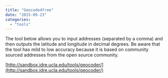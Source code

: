 ```yaml
---
title: "Geocode4free"
date: "2015-09-23"
categories: 
  - "tools"
---
```


The tool below allows you to input addresses (separated by a comma) and then outputs the latitude and longitude in decimal degrees. Be aware that the tool has mild to low accuracy because it is based on community sourced addresses from the open source community.

[http://sandbox.idre.ucla.edu/tools/geocoder/](http://sandbox.idre.ucla.edu/tools/geocoder/)
